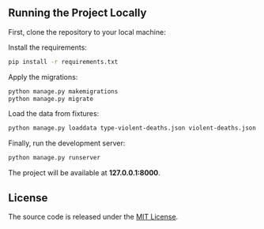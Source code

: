 ## Running the Project Locally

First, clone the repository to your local machine:

Install the requirements:

```bash
pip install -r requirements.txt
```

Apply the migrations:

```bash
python manage.py makemigrations
python manage.py migrate
```

Load the data from fixtures:

```bash
python manage.py loaddata type-violent-deaths.json violent-deaths.json gender.json type-domestic-violence.json domestic-violence.json built-by.json living-place.json type-infrastructure.json state-infrastructure.json infrastructure-road.json vehicle-type.json vehicle.json
```

Finally, run the development server:

```bash
python manage.py runserver
```

The project will be available at **127.0.0.1:8000**.


## License

The source code is released under the [MIT License](https://github.com/Prospect121/django_dashboard_chart_js/blob/master/LICENSE.md).
